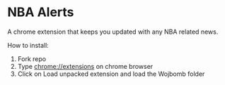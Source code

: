 # NBA Alerts

A chrome extension that keeps you updated with any NBA related news.

How to install:

1) Fork repo
2) Type [chrome://extensions](chrome://extensions) on chrome browser
3) Click on Load unpacked extension and load the Wojbomb folder

